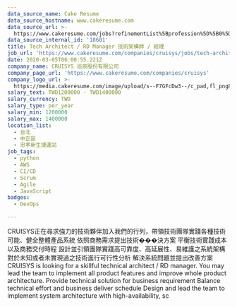 ```yaml
---
data_source_name: Cake Resume
data_source_hostname: www.cakeresume.com
data_source_url: >-
  https://www.cakeresume.com/jobs?refinementList%5Bprofession%5D%5B0%5D=tech_devops&refi[…]5D=per_year&range%5Bsalary_range%5D%5Bmin%5D=1000000&page=2
data_source_internal_id: '18601'
title: Tech Architect / RD Manager 技術架構師 / 經理
job_url: 'https://www.cakeresume.com/companies/cruisys/jobs/tech-architect-rd-manager'
date: 2020-03-05T06:00:55.221Z
company_name: CRUISYS 巡辰股份有限公司
company_page_url: 'https://www.cakeresume.com/companies/cruisys'
company_logo_url: >-
  https://media.cakeresume.com/image/upload/s--F7GFcDw3--/c_pad,fl_png8,h_200,w_200/v1574912504/a5krjoo3luazpbsfl22s.png
salary_text: TWD1200000 - TWD1400000
salary_currency: TWD
salary_type: per_year
salary_min: 1200000
salary_max: 1400000
location_list:
  - 台北
  - 中正區
  - 忠孝新生捷運站
job_tags:
  - python
  - AWS
  - CI/CD
  - Scrum
  - Agile
  - JavaScript
badges:
  - DevOps

---
```


CRUISYS正在尋求強力的技術夥伴加入我們的行列，帶領技術團隊實踐各種技術可能、健全整體產品系統 依照商務需求提出技術���決方案 平衡技術實踐成本以及商務交付時程 設計並引領團隊實踐高可靠度、高延展性、易維護之系統架構 對於未知或者未實現過之技術進行可行性分析 解決系統問題並提出改善方案 CRUISYS is looking for a skillful technical architect / RD manager. You may lead the team to implement all product features and improve whole product architecture. Provide technical solution for business requirement Balance technical effort and business deliver schedule Design and lead the team to implement system architecture with high-availability, sc
